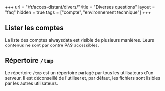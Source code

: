 +++
url = "/fr/acces-distant/divers/"
title = "Diverses questions"
layout = "faq"
hidden = true
tags = ["compte", "environnement technique"]
+++

## Lister les comptes

La liste des comptes alwaysdata est visible de plusieurs manières. Leurs contenus ne sont par contre PAS accessibles.

## Répertoire `/tmp`

Le répertoire `/tmp` est un répertoire partagé par tous les utilisateurs d'un serveur. Il est déconseillé de l'utiliser et, par défaut, les fichiers sont lisibles par les autres utilisateurs.
